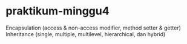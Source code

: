 # praktikum-minggu4
Encapsulation (access &amp; non-access modifier, method setter &amp; getter)  Inheritance (single, multiple, multilevel, hierarchical, dan hybrid)
